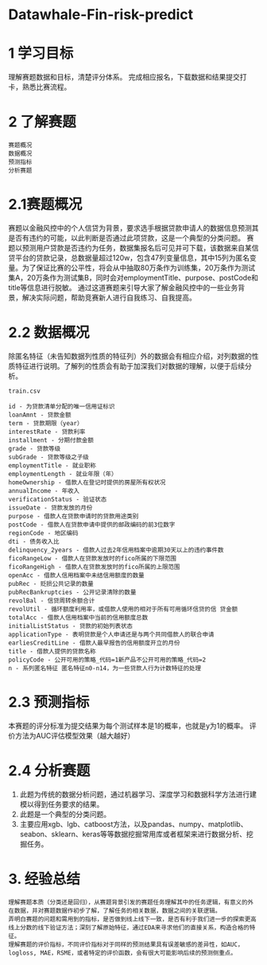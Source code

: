 # Datawhale-Fin-risk-predict

# 1 学习目标
理解赛题数据和目标，清楚评分体系。
完成相应报名，下载数据和结果提交打卡，熟悉比赛流程。

# 2 了解赛题
    赛题概况
    数据概况
    预测指标
    分析赛题
    
# 2.1赛题概况
   赛题以金融风控中的个人信贷为背景，要求选手根据贷款申请人的数据信息预测其是否有违约的可能，以此判断是否通过此项贷款，这是一个典型的分类问题。
   赛题以预测用户贷款是否违约为任务，数据集报名后可见并可下载，该数据来自某信贷平台的贷款记录，总数据量超过120w，包含47列变量信息，其中15列为匿名变量。为了保证比赛的公平性，将会从中抽取80万条作为训练集，20万条作为测试集A，20万条作为测试集B，同时会对employmentTitle、purpose、postCode和title等信息进行脱敏。
   通过这道赛题来引导大家了解金融风控中的一些业务背景，解决实际问题，帮助竞赛新人进行自我练习、自我提高。
# 2.2 数据概况
除匿名特征（未告知数据列性质的特征列）外的数据会有相应介绍，对列数据的性质特征进行说明。了解列的性质会有助于加深我们对数据的理解，以便于后续分析。
       
    train.csv

    id - 为贷款清单分配的唯一信用证标识
    loanAmnt - 贷款金额
    term - 贷款期限（year）
    interestRate - 贷款利率
    installment - 分期付款金额
    grade - 贷款等级
    subGrade - 贷款等级之子级
    employmentTitle - 就业职称
    employmentLength - 就业年限（年）
    homeOwnership - 借款人在登记时提供的房屋所有权状况
    annualIncome - 年收入
    verificationStatus - 验证状态
    issueDate - 贷款发放的月份
    purpose - 借款人在贷款申请时的贷款用途类别
    postCode - 借款人在贷款申请中提供的邮政编码的前3位数字
    regionCode - 地区编码
    dti - 债务收入比
    delinquency_2years - 借款人过去2年信用档案中逾期30天以上的违约事件数
    ficoRangeLow - 借款人在贷款发放时的fico所属的下限范围
    ficoRangeHigh - 借款人在贷款发放时的fico所属的上限范围
    openAcc - 借款人信用档案中未结信用额度的数量
    pubRec - 贬损公共记录的数量
    pubRecBankruptcies - 公开记录清除的数量
    revolBal - 信贷周转余额合计
    revolUtil - 循环额度利用率，或借款人使用的相对于所有可用循环信贷的信 贷金额
    totalAcc - 借款人信用档案中当前的信用额度总数
    initialListStatus - 贷款的初始列表状态
    applicationType - 表明贷款是个人申请还是与两个共同借款人的联合申请
    earliesCreditLine - 借款人最早报告的信用额度开立的月份
    title - 借款人提供的贷款名称
    policyCode - 公开可用的策略_代码=1新产品不公开可用的策略_代码=2
    n - 系列匿名特征 匿名特征n0-n14，为一些贷款人行为计数特征的处理
    
# 2.3 预测指标
 本赛题的评分标准为提交结果为每个测试样本是1的概率，也就是y为1的概率。
 评价方法为AUC评估模型效果（越大越好）
# 2.4 分析赛题
1. 此题为传统的数据分析问题，通过机器学习、深度学习和数据科学方法进行建模以得到任务要求的结果。
2. 此题是一个典型的分类问题。
3. 主要应用xgb、lgb、catboost方法，以及pandas、numpy、matplotlib、seabon、sklearn、keras等等数据挖掘常用库或者框架来进行数据分析、挖掘任务。

# 3. 经验总结
    理解赛题本质（分类还是回归），从赛题背景引发的赛题任务理解其中的任务逻辑，有意义的外在数据，并对赛题数据作初步了解，了解任务的相关数据，数据之间的关联逻辑。
    弄明白赛题的问题和需用到的指标，是否做到线上线下一致，是否有利于我们进一步的探索更高线上分数的线下验证方法；深刻了解原始特征，通过EDA来寻求他们的直接关系，构造合格的特征。
    理解赛题的评价指标，不同评价指标对于同样的预测结果具有误差敏感的差异性，如AUC，logloss, MAE，RSME，或者特定的评价函数，会有很大可能影响后续的预测侧重点。
